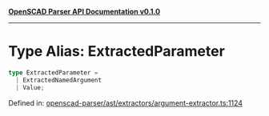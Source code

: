 [**OpenSCAD Parser API Documentation v0.1.0**](../README.md)

***

# Type Alias: ExtractedParameter

```ts
type ExtractedParameter = 
  | ExtractedNamedArgument
  | Value;
```

Defined in: [openscad-parser/ast/extractors/argument-extractor.ts:1124](https://github.com/holistic-stack/openscad-tree-sitter/blob/57470856b239e8ae819e2b2fa40ff65d8c04912f/packages/openscad-parser/src/lib/openscad-parser/ast/extractors/argument-extractor.ts#L1124)
